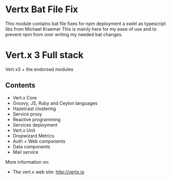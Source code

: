 # Vertx Bat File Fix

This module contains bat file fixes for npm deployment a swlel as typescript libs from Michael Kraemer
This is mainly here for my ease of use and to prevent npm from over writing my needed bat changes.

# Vert.x 3 Full stack

Vert.x3 + the endorsed modules

## Contents

* Vert.x Core
* Groovy, JS, Ruby and Ceylon languages
* Hazelcast clustering
* Service proxy
* Reactive programming
* Services deployment
* Vert.x Unit
* Dropwizard Metrics
* Auth + Web components
* Data components
* Mail service

More information on:

* The vert.x web site: http://vertx.io

